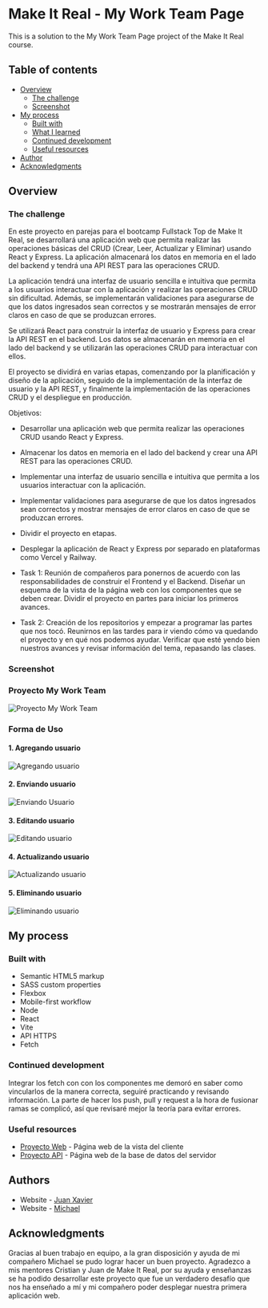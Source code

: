 # Make It Real - My Work Team Page

This is a solution to the My Work Team Page project of the Make It Real course.

## Table of contents

- [Overview](#overview)
  - [The challenge](#the-challenge)
  - [Screenshot](#screenshot)
- [My process](#my-process)
  - [Built with](#built-with)
  - [What I learned](#what-i-learned)
  - [Continued development](#continued-development)
  - [Useful resources](#useful-resources)
- [Author](#author)
- [Acknowledgments](#acknowledgments)


## Overview

### The challenge

  En este proyecto en parejas para el bootcamp Fullstack Top de Make It Real, se desarrollará una aplicación web que permita realizar las operaciones básicas del CRUD (Crear, Leer, Actualizar y Eliminar) usando React y Express. La aplicación almacenará los datos en memoria en el lado del backend y tendrá una API REST para las operaciones CRUD.

  La aplicación tendrá una interfaz de usuario sencilla e intuitiva que permita a los usuarios interactuar con la aplicación y realizar las operaciones CRUD sin dificultad. Además, se implementarán validaciones para asegurarse de que los datos ingresados sean correctos y se mostrarán mensajes de error claros en caso de que se produzcan errores.

  Se utilizará React para construir la interfaz de usuario y Express para crear la API REST en el backend. Los datos se almacenarán en memoria en el lado del backend y se utilizarán las operaciones CRUD para interactuar con ellos.

  El proyecto se dividirá en varias etapas, comenzando por la planificación y diseño de la aplicación, seguido de la implementación de la interfaz de usuario y la API REST, y finalmente la implementación de las operaciones CRUD y el despliegue en producción.
  
  Objetivos:
  - Desarrollar una aplicación web que permita realizar las operaciones CRUD usando React y Express.
  - Almacenar los datos en memoria en el lado del backend y crear una API REST para las operaciones CRUD.
  - Implementar una interfaz de usuario sencilla e intuitiva que permita a los usuarios interactuar con la aplicación.
  - Implementar validaciones para asegurarse de que los datos ingresados sean correctos y mostrar mensajes de error claros en caso de que se produzcan errores.
  - Dividir el proyecto en etapas.
  - Desplegar la aplicación de React y Express por separado en plataformas como Vercel y Railway.

- Task 1:
  Reunión de compañeros para ponernos de acuerdo con las responsabilidades de construir el Frontend y el Backend.
  Diseñar un esquema de la vista de la página web con los componentes que se deben crear. 
  Dividir el proyecto en partes para iniciar los primeros avances.
  
- Task 2:
  Creación de los repositorios y empezar a programar las partes que nos tocó. 
  Reunirnos en las tardes para ir viendo cómo va quedando el proyecto y en qué nos podemos ayudar.
  Verificar que esté yendo bien nuestros avances y revisar información del tema, repasando las clases.

### Screenshot

### Proyecto My Work Team

![Proyecto My Work Team](https://github.com/juanxavier357/Proyecto-en-Parejas-1/blob/main/images/My%20Work%20Team.PNG)

### Forma de Uso

#### 1. Agregando usuario

![Agregando usuario](https://github.com/juanxavier357/Proyecto-en-Parejas-1/blob/main/images/Agregando%20usuario.PNG)

#### 2. Enviando usuario

![Enviando Usuario](https://github.com/juanxavier357/Proyecto-en-Parejas-1/blob/main/images/Enviando%20usuario.PNG)

#### 3. Editando usuario

![Editando usuario](https://github.com/juanxavier357/Proyecto-en-Parejas-1/blob/main/images/Editando%20el%20usuario.PNG)

#### 4. Actualizando usuario

![Actualizando usuario](https://github.com/juanxavier357/Proyecto-en-Parejas-1/blob/main/images/Actualizando%20el%20usuario.PNG)

#### 5. Eliminando usuario

![Eliminando usuario](https://github.com/juanxavier357/Proyecto-en-Parejas-1/blob/main/images/Eliminando%20el%20usuario.PNG)


## My process

### Built with

- Semantic HTML5 markup
- SASS custom properties
- Flexbox
- Mobile-first workflow
- Node
- React
- Vite
- API HTTPS
- Fetch

### Continued development

Integrar los fetch con con los componentes me demoró en saber como vincularlos de la manera correcta, seguiré practicando y revisando información.
La parte de hacer los push, pull y request a la hora de fusionar ramas se complicó, así que revisaré mejor la teoría para evitar errores.

### Useful resources

- [Proyecto Web](https://my-work-team.vercel.app/) - Página web de la vista del cliente
- [Proyecto API](https://api-proyecto-en-parejas.onrender.com/api/members) - Página web de la base de datos del servidor

## Authors

- Website - [Juan Xavier](https://github.com/juanxavier357)
- Website - [Michael](https://github.com/Mike2020x)


## Acknowledgments

Gracias al buen trabajo en equipo, a la gran disposición y ayuda de mi compañero Michael se pudo lograr hacer un buen proyecto.
Agradezco a mis mentores Cristian y Juan de Make It Real, por su ayuda y enseñanzas se ha podido desarrollar este proyecto que
fue un verdadero desafío que nos ha enseñado a mí y mi compañero poder desplegar nuestra primera aplicación web.
